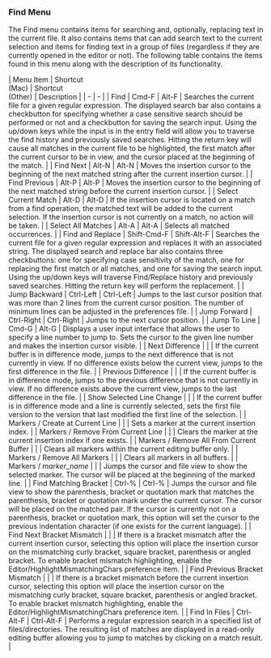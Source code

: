 ### Find Menu

The Find menu contains items for searching and, optionally, replacing text in the current file.  It also contains items that can add search text to the current selection and items for finding text in a group of files (regardless if they are currently opened in the editor or not).  The following table contains the items found in this menu along with the description of its functionality.

| Menu Item | Shortcut<br>(Mac) | Shortcut<br>(Other) | Description |
| - | - |
| Find | Cmd-F | Alt-F | Searches the current file for a given regular expression.  The displayed search bar also contains a checkbutton for specifying whether a case sensitive search should be performed or not and a checkbutton for saving the search input.  Using the up/down keys while the input is in the entry field will allow you to traverse the find history and previously saved searches.  Hitting the return key will cause all matches in the current file to be highlighted, the first match after the current cursor to be in view, and the cursor placed at the  beginning of the match. |
| Find Next | Alt-N | Alt-N | Moves the insertion cursor to the beginning of the next matched string after the current insertion cursor. |
| Find Previous | Alt-P | Alt-P | Moves the insertion cursor to the beginning of the next matched string before the current insertion cursor. |
| Select Current Match | Alt-D | Alt-D | If the insertion cursor is located on a match from a find operation, the matched text will be added to the current selection. If the insertion cursor is not currently on a match, no action will be taken. |
| Select All Matches | Alt-A | Alt-A | Selects all matched occurrences. |
| Find and Replace | Shift-Cmd-F | Shift-Alt-F | Searches the current file for a given regular expression and replaces it with an associated string.  The displayed search and replace bar also contains three checkbuttons:  one for specifying case sensitivity of the match, one for replacing the first match or all matches, and one for saving the search input.  Using the up/down keys will traverse Find/Replace history and previously saved searches.  Hitting the return key will perform the replacement. |
| Jump Backward | Ctrl-Left | Ctrl-Left | Jumps to the last cursor position that was more than 2 lines from the current cursor position.  The number of minimum lines can be adjusted in the preferences file. |
| Jump Forward | Ctrl-Right | Ctrl-Right | Jumps to the next cursor position. |
| Jump To Line | Cmd-G | Alt-G | Displays a user input interface that allows the user to specify a line number to jump to.  Sets the cursor to the given line number and makes the insertion cursor visible. |
| Next Difference | | | If the current buffer is in difference mode, jumps to the next difference that is not currently in view.  If no difference exists below the current view, jumps to the first difference in the file. |
| Previous Difference | | | If the current buffer is in difference mode, jumps to the previous difference that is not currently in view.  If no difference exists above the current view, jumps to the last difference in the file. |
| Show Selected Line Change | | | If the current buffer is in difference mode and a line is currently selected, sets the first file version to the version that last modified the first line of the selection. |
| Markers / Create at Current Line | | | Sets a marker at the current insertion index. |
| Markers / Remove From Current Line | | | Clears the marker at the current insertion index if one exists. |
| Markers / Remove All From Current Buffer | | | Clears all markers within the current editing buffer only. |
| Markers / Remove All Markers | | | Clears all markers in all buffers. |
| Markers / _marker\_name_ | | | Jumps the cursor and file view to show the selected marker.  The cursor will be placed at the beginning of the marked line. |
| Find Matching Bracket | Ctrl-% | Ctrl-% | Jumps the cursor and file view to show the parenthesis, bracket or quotation mark that matches the parenthesis, bracket or quotation mark under the current cursor.  The cursor will be placed on the matched pair.  If the cursor is currently not on a parenthesis, bracket or quotation mark, this option will set the cursor to the previous indentation character (if one exists for the current language). |
| Find Next Bracket Mismatch | | | If there is a bracket mismatch after the current insertion cursor, selecting this option will place the insertion cursor on the mismatching curly bracket, square bracket, parenthesis or angled bracket. To enable bracket mismatch highlighting, enable the Editor/HighlightMismatchingChars preference item. |
| Find Previous Bracket Mismatch | | | If there is a bracket mismatch before the current insertion cursor, selecting this option will place the insertion cursor on the mismatching curly bracket, square bracket, parenthesis or angled bracket. To enable bracket mismatch highlighting, enable the Editor/HighlightMismatchingChars preference item. |
| Find In Files | Ctrl-Alt-F | Ctrl-Alt-F | Performs a regular expression search in a specified list of files/directories. The resulting list of matches are displayed in a read-only editing buffer allowing you to jump to matches by clicking on a match result. |